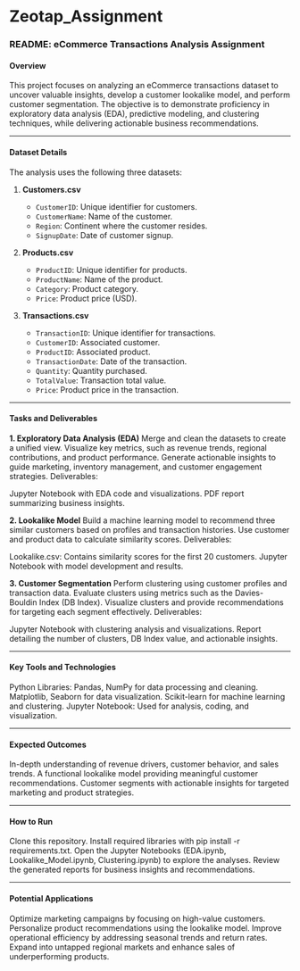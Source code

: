 # Zeotap_Assignment
### README: eCommerce Transactions Analysis Assignment
#### **Overview**
This project focuses on analyzing an eCommerce transactions dataset to uncover valuable insights, develop a customer lookalike model, and perform customer segmentation. The objective is to demonstrate proficiency in exploratory data analysis (EDA), predictive modeling, and clustering techniques, while delivering actionable business recommendations.

---

#### **Dataset Details**
The analysis uses the following three datasets:
1. **Customers.csv**  
   - `CustomerID`: Unique identifier for customers.  
   - `CustomerName`: Name of the customer.  
   - `Region`: Continent where the customer resides.  
   - `SignupDate`: Date of customer signup.

2. **Products.csv**  
   - `ProductID`: Unique identifier for products.  
   - `ProductName`: Name of the product.  
   - `Category`: Product category.  
   - `Price`: Product price (USD).  

3. **Transactions.csv**  
   - `TransactionID`: Unique identifier for transactions.  
   - `CustomerID`: Associated customer.  
   - `ProductID`: Associated product.  
   - `TransactionDate`: Date of the transaction.  
   - `Quantity`: Quantity purchased.  
   - `TotalValue`: Transaction total value.  
   - `Price`: Product price in the transaction.
 ---

#### **Tasks and Deliverables**
**1. Exploratory Data Analysis (EDA)**
Merge and clean the datasets to create a unified view.
Visualize key metrics, such as revenue trends, regional contributions, and product performance.
Generate actionable insights to guide marketing, inventory management, and customer engagement strategies.
Deliverables:

Jupyter Notebook with EDA code and visualizations.
PDF report summarizing business insights.

 **2. Lookalike Model**
Build a machine learning model to recommend three similar customers based on profiles and transaction histories.
Use customer and product data to calculate similarity scores.
Deliverables:

Lookalike.csv: Contains similarity scores for the first 20 customers.
Jupyter Notebook with model development and results.

**3. Customer Segmentation**
Perform clustering using customer profiles and transaction data.
Evaluate clusters using metrics such as the Davies-Bouldin Index (DB Index).
Visualize clusters and provide recommendations for targeting each segment effectively.
Deliverables:

Jupyter Notebook with clustering analysis and visualizations.
Report detailing the number of clusters, DB Index value, and actionable insights.

---
#### **Key Tools and Technologies**
Python Libraries:
Pandas, NumPy for data processing and cleaning.
Matplotlib, Seaborn for data visualization.
Scikit-learn for machine learning and clustering.
Jupyter Notebook: Used for analysis, coding, and visualization.

---
#### **Expected Outcomes**
In-depth understanding of revenue drivers, customer behavior, and sales trends.
A functional lookalike model providing meaningful customer recommendations.
Customer segments with actionable insights for targeted marketing and product strategies.

---
#### **How to Run**
Clone this repository.
Install required libraries with pip install -r requirements.txt.
Open the Jupyter Notebooks (EDA.ipynb, Lookalike_Model.ipynb, Clustering.ipynb) to explore the analyses.
Review the generated reports for business insights and recommendations.

---
#### **Potential Applications**
Optimize marketing campaigns by focusing on high-value customers.
Personalize product recommendations using the lookalike model.
Improve operational efficiency by addressing seasonal trends and return rates.
Expand into untapped regional markets and enhance sales of underperforming products.
